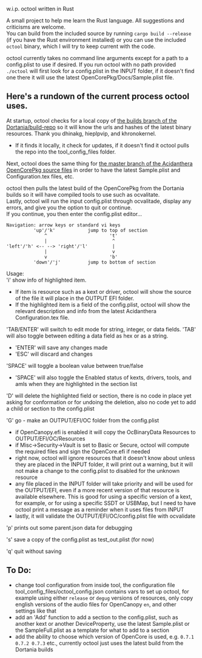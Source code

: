 w.i.p. octool written in Rust  

A small project to help me learn the Rust language.  All suggestions and criticisms are welcome.  
You can build from the included source by running `cargo build --release` (if you have the Rust environment installed) or you can use the included `octool` binary, which I will try to keep current with the code.


octool currently takes no command line arguments except for a path to a config.plist to use if desired.
If you run octool with no path provided `./octool` will first look for a config.plist in the INPUT folder, if it doesn't find one there it will use the latest OpenCorePkg/Docs/Sample.plist file.  


## Here's a rundown of the current process octool uses. ##  

At startup, octool checks for a local copy of [the builds branch of the Dortania/build-repo](https://github.com/dortania/build-repo/tree/builds) so it will know the urls and hashes of the latest binary resources.  Thank you dhinakg, hieplpvip, and khronokernel.  
 - If it finds it locally, it check for updates, if it doesn't find it octool pulls the repo into the tool_config_files folder.

Next, octool does the same thing for [the master branch of the Acidanthera OpenCorePkg source files](https://github.com/acidanthera/OpenCorePkg) in order to have the latest Sample.plist and Configuration.tex files, etc.  

octool then pulls the latest build of the OpenCorePkg from the Dortania builds so it will have compiled tools to use such as ocvalitate.  
Lastly, octool will run the input config.plist through ocvalitade, display any errors, and give you the option to quit or continue.  
If you continue, you then enter the config.plist editor...  
```
Navigation: arrow keys or standard vi keys
          'up'/'k'            jump to top of section
              ^                       't'
              |                        ^
'left'/'h' <-- --> 'right'/'l'         |
              |                        v
              v                       'b'
          'down'/'j'          jump to bottom of section
```
Usage:  
'i' show info of highlighted item.  
 - If item is resource such as a kext or driver, octool will show the source of the file it will place in the OUTPUT EFI folder.  
 - If the highlighted item is a field of the config.plist, octool will show the relevant description and info from the latest Acidanthera Configuration.tex file.  

'TAB/ENTER' will switch to edit mode for string, integer, or data fields. 'TAB' will also toggle between editing a data field as hex or as a string.  
 - 'ENTER' will save any changes made  
 - 'ESC' will discard and changes  

'SPACE' will toggle a boolean value between true/false  
- 'SPACE' will also toggle the Enabled status of kexts, drivers, tools, and amls when they are highlighted in the section list  

'D' will delete the highlighted field or section, there is no code in place yet asking for conformation or for undoing the deletion, also no code yet to add a child or section to the config.plist  

'G' go - make an OUTPUT/EFI/OC folder from the config.plist  
 - if OpenCanopy.efi is enabled it will copy the OcBinaryData Resources to OUTPUT/EFI/OC/Resources  
 - if Misc->Security->Vault is set to Basic or Secure, octool will compute the required files and sign the OpenCore.efi if needed  
 - right now, octool will ignore resources that it doesn't know about unless they are placed in the INPUT folder, it will print out a warning, but it will not make a change to the config.plist to disabled for the unknown resource  
 - any file placed in the INPUT folder will take priority and will be used for the OUTPUT/EFI, even if a more recent version of that resource is available elsewhere. This is good for using a specific version of a kext, for example, or for using a specific SSDT or USBMap, but I need to have octool print a message as a reminder when it uses files from INPUT  
 - lastly, it will validate the OUTPUT/EFI/OC/config.plist file with ocvalidate  

'p' prints out some parent.json data for debugging  

's' save a copy of the config.plist as test_out.plist (for now)  

'q' quit without saving  

## To Do: ##  
 - change tool configuration from inside tool, the configuration file tool_config_files/octool_config.json contains vars to set up octool, for example using either `release` or `degug` versions of resources, only copy english versions of the audio files for OpenCanopy `en`, and other settings like that  
 - add an 'Add' function to add a section to the config.plist, such as another kext or another DeviceProperty, use the latest Sample.plist or the SampleFull.plist as a template for what to add to a section  
 - add the ability to choose which version of OpenCore is used, e.g. `0.7.1 0.7.2 0.7.3` etc., currently octool just uses the latest build from the Dortania builds
